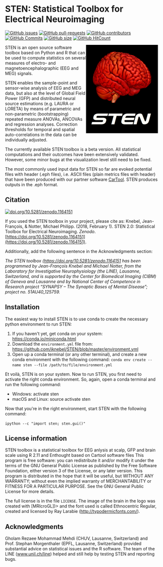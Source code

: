 STEN: Statistical Toolbox for Electrical Neuroimaging
=====================================================

[![GitHub issues](https://img.shields.io/github/issues/jknebel/STEN.svg)](https://github.com/jknebel/STEN/issues/)
[![GitHub pull-requests](https://img.shields.io/github/issues-pr/jknebel/STEN.svg)](https://github.com/jknebel/STEN/pulls/)
[![GitHub contributors](https://img.shields.io/github/contributors/jknebel/STEN.svg)](https://GitHub.com/jknebel/STEN/graphs/contributors/)
[![GitHub Commits](https://github-basic-badges.herokuapp.com/commits/jknebel/STEN.svg)](https://github.com/jknebel/STEN/commits/master)
[![GitHub size](https://github-size-badge.herokuapp.com/jknebel/STEN.svg)](https://github.com/jknebel/STEN/archive/master.zip)
[![GitHub HitCount](http://hits.dwyl.io/jknebel/STEN.svg)](http://hits.dwyl.io/jknebel/STEN)


<img align="right" height="290" src="STEN_logo.png">STEN is an open source software toolbox based on Python and R that can be used to compute statistics on several measures of electro- and magnetoencephalographic (EEG and MEG) signals.

STEN enables the sample-point and sensor-wise analysis of EEG and MEG data, but also at the level of Global Field Power (GFP) and distributed neural source estimations (e.g. LAURA or LORETA) by means of parametric and non-parametric (bootstrapping) repeated measure ANOVAs, ANCOVAs and regression analyses. Correction thresholds for temporal and spatial auto-correlations in the data can be individually adjusted.

The currently available STEN toolbox is a beta version. All statistical computations and their outcomes have been extensively validated. However, some minor bugs at the visualization level still need to be fixed.

The most commonly used input data for STEN so far are evoked potential files with header (.eph files), i.e. ASCII files (plain metrics files with header) that have been produced with our partner software [CarTool](https://sites.google.com/site/fbmlab/cartool). STEN produces outputs in the .eph format.


Citation
--------

[![doi.org/10.5281/zenodo.1164151](https://zenodo.org/badge/doi/10.5281/zenodo.1164151.svg)](http://doi.org/10.5281/zenodo.1164151)

If you used the STEN toolbox in your project, please cite as: Knebel, Jean-François, & Notter, Michael Philipp. (2018, February 1). STEN 2.0: Statistical Toolbox for Electrical Neuroimaging. *Zenodo*. [https://doi.org/10.5281/zenodo.1164151](https://doi.org/10.5281/zenodo.1164151).

Additionally, add the following sentence in the Acknowledgments section:

*The STEN toolbox (https://doi.org/10.5281/zenodo.1164151 has been programmed by Jean-François Knebel and Michael Notter, from the Laboratory for Investigative Neurophysiology (the LINE), Lausanne, Switzerland, and is supported by the Center for Biomedical Imaging (CIBM) of Geneva and Lausanne and by National Center of Competence in Research project “SYNAPSY – The Synaptic Bases of Mental Disease”; project no. 51AU40_125759.*


Installation
------------

The easiest way to install STEN is to use conda to create the necessary python environment to run STEN:

1. If you haven't yet, get conda on your system: https://conda.io/miniconda.html
2. Download the `environment.yml` file from: https://github.com/jknebel/STEN/blob/master/environment.yml
3. Open up a conda terminal (or any other terminal), and create a new conda environment with the following command: `conda env create --name sten --file /path/to/file/environment.yml`

Et voilà, STEN is on your system. Now to run STEN, you first need to activate the right conda environment. So, again, open a conda terminal and run the following command:

- Windows: activate sten
- macOS and Linux: source activate sten

Now that you're in the right environment, start STEN with the following command:

`ipython --c "import sten; sten.gui()"`


License information
-------------------

STEN toolbox is a statistical toolbox for EEG anlysis at scalp, GFP and brain scale using R 2.11 and Enthought based on Cartool software files
This program is free software: you can redistribute it and/or modify it under the terms of the GNU General Public License as published by the Free Software Foundation, either version 3 of the License, or any later version. This program is distributed in the hope that it will be useful, but WITHOUT ANY WARRANTY; without even the implied warranty of MERCHANTABILITY or FITNESS FOR A PARTICULAR PURPOSE. See the GNU General Public License for more details.

The full license is in the file ``LICENSE``. The image of the brain in the logo was created with [MRIcroGL])> and the font used is called Ethnocentric Regular, created and licensed by Ray Larabie (http://typodermicfonts.com/).


Acknowledgments
---------------
Gholam Rezaee Mohammad Mehdi (CHUV, Lausanne, Switzerland) and Prof. Stephan Morgenthaler (EPFL, Lausanne, Switzerland) provided substantial advice on statistical issues and the R software. The team of the LINE (www.unil.ch/line) helped and still help by testing STEN and reporting bugs.
